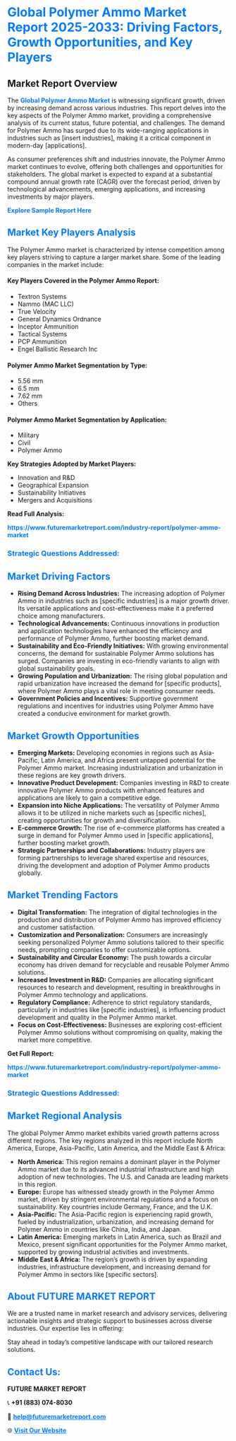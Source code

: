 <h1 style="color: #007BFF;">Global Polymer Ammo Market Report 2025-2033: Driving Factors, Growth Opportunities, and Key Players</h1>

<section id="overview">
<h2>Market Report Overview</h2>
<p>The <a href="https://www.futuremarketreport.com/industry-report/polymer-ammo-market" style="color: #007BFF; text-decoration: none;"><strong>Global Polymer Ammo Market</strong></a> is witnessing significant growth, driven by increasing demand across various industries. This report delves into the key aspects of the Polymer Ammo market, providing a comprehensive analysis of its current status, future potential, and challenges. The demand for Polymer Ammo has surged due to its wide-ranging applications in industries such as [insert industries], making it a critical component in modern-day [applications].</p>
<p>As consumer preferences shift and industries innovate, the Polymer Ammo market continues to evolve, offering both challenges and opportunities for stakeholders. The global market is expected to expand at a substantial compound annual growth rate (CAGR) over the forecast period, driven by technological advancements, emerging applications, and increasing investments by major players.</p>
</section>

<section id="overview">
<p><a href="https://www.futuremarketreport.com/request-sample/reportId=127950" style="color: #007BFF; text-decoration: none;"><strong>Explore Sample Report Here</strong></a></p>
</section>

<section id="key-players">
<h2 style="color: #007BFF;">Market Key Players Analysis</h2>
<p>The Polymer Ammo market is characterized by intense competition among key players striving to capture a larger market share. Some of the leading companies in the market include:</p>
<h4>Key Players Covered in the Polymer Ammo Report:</h4>
<ul><li>Textron Systems</li><li>Nammo (MAC LLC)</li><li>True Velocity</li><li>General Dynamics Ordnance</li><li>Inceptor Ammunition</li><li>Tactical Systems</li><li>PCP Ammunition</li><li>Engel Ballistic Research Inc</li></ul>
<h4>Polymer Ammo Market Segmentation by Type:</h4>
<ul><li>5.56 mm</li><li>6.5 mm</li><li>7.62 mm</li><li>Others</li></ul>

<h4>Polymer Ammo Market Segmentation by Application:</h4>
<ul><li>Military</li><li>Civil</li><li>Polymer Ammo</li></ul>
<p><strong>Key Strategies Adopted by Market Players:</strong></p>
<ul>
<li>Innovation and R&D</li>
<li>Geographical Expansion</li>
<li>Sustainability Initiatives</li>
<li>Mergers and Acquisitions</li>
</ul>
</section>

<section>
<p><strong>Read Full Analysis: </strong></p><a href="https://www.futuremarketreport.com/industry-report/polymer-ammo-market" style="color: #007BFF; text-decoration: none;"><strong>https://www.futuremarketreport.com/industry-report/polymer-ammo-market</strong></a>
<h3 style="color: #007BFF;">Strategic Questions Addressed:</h3>
</section>

<section id="driving-factors">
<h2 style="color: #007BFF;">Market Driving Factors</h2>
<ul>
<li><strong>Rising Demand Across Industries:</strong> The increasing adoption of Polymer Ammo in industries such as [specific industries] is a major growth driver. Its versatile applications and cost-effectiveness make it a preferred choice among manufacturers.</li>
<li><strong>Technological Advancements:</strong> Continuous innovations in production and application technologies have enhanced the efficiency and performance of Polymer Ammo, further boosting market demand.</li>
<li><strong>Sustainability and Eco-Friendly Initiatives:</strong> With growing environmental concerns, the demand for sustainable Polymer Ammo solutions has surged. Companies are investing in eco-friendly variants to align with global sustainability goals.</li>
<li><strong>Growing Population and Urbanization:</strong> The rising global population and rapid urbanization have increased the demand for [specific products], where Polymer Ammo plays a vital role in meeting consumer needs.</li>
<li><strong>Government Policies and Incentives:</strong> Supportive government regulations and incentives for industries using Polymer Ammo have created a conducive environment for market growth.</li>
</ul>
</section>

<section id="growth-opportunities">
<h2 style="color: #007BFF;">Market Growth Opportunities</h2>
<ul>
<li><strong>Emerging Markets:</strong> Developing economies in regions such as Asia-Pacific, Latin America, and Africa present untapped potential for the Polymer Ammo market. Increasing industrialization and urbanization in these regions are key growth drivers.</li>
<li><strong>Innovative Product Development:</strong> Companies investing in R&D to create innovative Polymer Ammo products with enhanced features and applications are likely to gain a competitive edge.</li>
<li><strong>Expansion into Niche Applications:</strong> The versatility of Polymer Ammo allows it to be utilized in niche markets such as [specific niches], creating opportunities for growth and diversification.</li>
<li><strong>E-commerce Growth:</strong> The rise of e-commerce platforms has created a surge in demand for Polymer Ammo used in [specific applications], further boosting market growth.</li>
<li><strong>Strategic Partnerships and Collaborations:</strong> Industry players are forming partnerships to leverage shared expertise and resources, driving the development and adoption of Polymer Ammo products globally.</li>
</ul>
</section>

<section id="trending-factors">
<h2 style="color: #007BFF;">Market Trending Factors</h2>
<ul>
<li><strong>Digital Transformation:</strong> The integration of digital technologies in the production and distribution of Polymer Ammo has improved efficiency and customer satisfaction.</li>
<li><strong>Customization and Personalization:</strong> Consumers are increasingly seeking personalized Polymer Ammo solutions tailored to their specific needs, prompting companies to offer customizable options.</li>
<li><strong>Sustainability and Circular Economy:</strong> The push towards a circular economy has driven demand for recyclable and reusable Polymer Ammo solutions.</li>
<li><strong>Increased Investment in R&D:</strong> Companies are allocating significant resources to research and development, resulting in breakthroughs in Polymer Ammo technology and applications.</li>
<li><strong>Regulatory Compliance:</strong> Adherence to strict regulatory standards, particularly in industries like [specific industries], is influencing product development and quality in the Polymer Ammo market.</li>
<li><strong>Focus on Cost-Effectiveness:</strong> Businesses are exploring cost-efficient Polymer Ammo solutions without compromising on quality, making the market more competitive.</li>
</ul>
</section>

<section>
<p><strong>Get Full Report: </strong></p><a href="https://www.futuremarketreport.com/industry-report/polymer-ammo-market" style="color: #007BFF; text-decoration: none;"><strong>https://www.futuremarketreport.com/industry-report/polymer-ammo-market</strong></a>
<h3 style="color: #007BFF;">Strategic Questions Addressed:</h3>
</section>


<section id="regional-analysis">
<h2 style="color: #007BFF;">Market Regional Analysis</h2>
<p>The global Polymer Ammo market exhibits varied growth patterns across different regions. The key regions analyzed in this report include North America, Europe, Asia-Pacific, Latin America, and the Middle East & Africa:</p>
<ul>
<li><strong>North America:</strong> This region remains a dominant player in the Polymer Ammo market due to its advanced industrial infrastructure and high adoption of new technologies. The U.S. and Canada are leading markets in this region.</li>
<li><strong>Europe:</strong> Europe has witnessed steady growth in the Polymer Ammo market, driven by stringent environmental regulations and a focus on sustainability. Key countries include Germany, France, and the U.K.</li>
<li><strong>Asia-Pacific:</strong> The Asia-Pacific region is experiencing rapid growth, fueled by industrialization, urbanization, and increasing demand for Polymer Ammo in countries like China, India, and Japan.</li>
<li><strong>Latin America:</strong> Emerging markets in Latin America, such as Brazil and Mexico, present significant opportunities for the Polymer Ammo market, supported by growing industrial activities and investments.</li>
<li><strong>Middle East & Africa:</strong> The region’s growth is driven by expanding industries, infrastructure development, and increasing demand for Polymer Ammo in sectors like [specific sectors].</li>
</ul>
</section>

<footer>
<h2 style="color: #007BFF;">About FUTURE MARKET REPORT</h2>
<p>We are a trusted name in market research and advisory services, delivering actionable insights and strategic support to businesses across diverse industries. Our expertise lies in offering:</p>

<p>Stay ahead in today’s competitive landscape with our tailored research solutions.</p>

<h2 style="color: #007BFF;">Contact Us:</h2>
<p><strong>FUTURE MARKET REPORT</strong></p>
<p>📞 <strong>+91 (883) 074-8030</strong></p>
<p>📧 <strong><a href="mailto:help@futuremarketreport.com" style="color: #007BFF;">help@futuremarketreport.com</a></strong></p>
<p>🌐 <strong><a href="https://www.futuremarketreport.com/" style="color: #007BFF;">Visit Our Website</a></strong></p>
</footer>